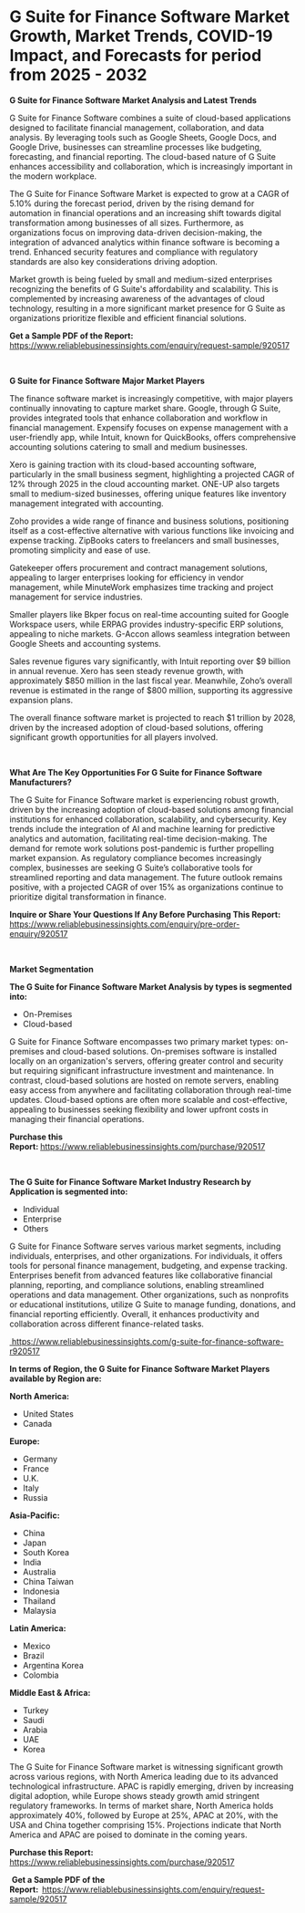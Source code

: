 <p><h1>G Suite for Finance Software Market Growth, Market Trends, COVID-19 Impact, and Forecasts for period from 2025 - 2032</h1></p><p><strong>G Suite for Finance Software Market Analysis and Latest Trends</strong></p>
<p><p>G Suite for Finance Software combines a suite of cloud-based applications designed to facilitate financial management, collaboration, and data analysis. By leveraging tools such as Google Sheets, Google Docs, and Google Drive, businesses can streamline processes like budgeting, forecasting, and financial reporting. The cloud-based nature of G Suite enhances accessibility and collaboration, which is increasingly important in the modern workplace.</p><p>The G Suite for Finance Software Market is expected to grow at a CAGR of 5.10% during the forecast period, driven by the rising demand for automation in financial operations and an increasing shift towards digital transformation among businesses of all sizes. Furthermore, as organizations focus on improving data-driven decision-making, the integration of advanced analytics within finance software is becoming a trend. Enhanced security features and compliance with regulatory standards are also key considerations driving adoption.</p><p>Market growth is being fueled by small and medium-sized enterprises recognizing the benefits of G Suite's affordability and scalability. This is complemented by increasing awareness of the advantages of cloud technology, resulting in a more significant market presence for G Suite as organizations prioritize flexible and efficient financial solutions.</p></p>
<p><strong>Get a Sample PDF of the Report:&nbsp;</strong> <a href="https://www.reliablebusinessinsights.com/enquiry/request-sample/920517?utm_campaign=2268&utm_medium=2&utm_source=Github&utm_content=ia&utm_term=16042025&utm_id=g-suite-for-finance-software">https://www.reliablebusinessinsights.com/enquiry/request-sample/920517</a></p>
<p>&nbsp;</p>
<p><strong>G Suite for Finance Software Major Market Players</strong></p>
<p><p>The finance software market is increasingly competitive, with major players continually innovating to capture market share. Google, through G Suite, provides integrated tools that enhance collaboration and workflow in financial management. Expensify focuses on expense management with a user-friendly app, while Intuit, known for QuickBooks, offers comprehensive accounting solutions catering to small and medium businesses. </p><p>Xero is gaining traction with its cloud-based accounting software, particularly in the small business segment, highlighting a projected CAGR of 12% through 2025 in the cloud accounting market. ONE-UP also targets small to medium-sized businesses, offering unique features like inventory management integrated with accounting.</p><p>Zoho provides a wide range of finance and business solutions, positioning itself as a cost-effective alternative with various functions like invoicing and expense tracking. ZipBooks caters to freelancers and small businesses, promoting simplicity and ease of use.</p><p>Gatekeeper offers procurement and contract management solutions, appealing to larger enterprises looking for efficiency in vendor management, while MinuteWork emphasizes time tracking and project management for service industries.</p><p>Smaller players like Bkper focus on real-time accounting suited for Google Workspace users, while ERPAG provides industry-specific ERP solutions, appealing to niche markets. G-Accon allows seamless integration between Google Sheets and accounting systems.</p><p>Sales revenue figures vary significantly, with Intuit reporting over $9 billion in annual revenue. Xero has seen steady revenue growth, with approximately $850 million in the last fiscal year. Meanwhile, Zoho’s overall revenue is estimated in the range of $800 million, supporting its aggressive expansion plans.</p><p>The overall finance software market is projected to reach $1 trillion by 2028, driven by the increased adoption of cloud-based solutions, offering significant growth opportunities for all players involved.</p></p>
<p>&nbsp;</p>
<p><strong>What Are The Key Opportunities For G Suite for Finance Software Manufacturers?</strong></p>
<p><p>The G Suite for Finance Software market is experiencing robust growth, driven by the increasing adoption of cloud-based solutions among financial institutions for enhanced collaboration, scalability, and cybersecurity. Key trends include the integration of AI and machine learning for predictive analytics and automation, facilitating real-time decision-making. The demand for remote work solutions post-pandemic is further propelling market expansion. As regulatory compliance becomes increasingly complex, businesses are seeking G Suite’s collaborative tools for streamlined reporting and data management. The future outlook remains positive, with a projected CAGR of over 15% as organizations continue to prioritize digital transformation in finance.</p></p>
<p><strong>Inquire or Share Your Questions If Any Before Purchasing This Report:</strong> <a href="https://www.reliablebusinessinsights.com/enquiry/pre-order-enquiry/920517?utm_campaign=2268&utm_medium=2&utm_source=Github&utm_content=ia&utm_term=16042025&utm_id=g-suite-for-finance-software">https://www.reliablebusinessinsights.com/enquiry/pre-order-enquiry/920517</a></p>
<p>&nbsp;</p>
<p><strong>Market Segmentation</strong></p>
<p><strong>The G Suite for Finance Software Market Analysis by types is segmented into:</strong></p>
<p><ul><li>On-Premises</li><li>Cloud-based</li></ul></p>
<p><p>G Suite for Finance Software encompasses two primary market types: on-premises and cloud-based solutions. On-premises software is installed locally on an organization's servers, offering greater control and security but requiring significant infrastructure investment and maintenance. In contrast, cloud-based solutions are hosted on remote servers, enabling easy access from anywhere and facilitating collaboration through real-time updates. Cloud-based options are often more scalable and cost-effective, appealing to businesses seeking flexibility and lower upfront costs in managing their financial operations.</p></p>
<p><strong>Purchase this Report:&nbsp;</strong><a href="https://www.reliablebusinessinsights.com/purchase/920517?utm_campaign=2268&utm_medium=2&utm_source=Github&utm_content=ia&utm_term=16042025&utm_id=g-suite-for-finance-software">https://www.reliablebusinessinsights.com/purchase/920517</a></p>
<p>&nbsp;</p>
<p><strong>The G Suite for Finance Software Market Industry Research by Application is segmented into:</strong></p>
<p><ul><li>Individual</li><li>Enterprise</li><li>Others</li></ul></p>
<p><p>G Suite for Finance Software serves various market segments, including individuals, enterprises, and other organizations. For individuals, it offers tools for personal finance management, budgeting, and expense tracking. Enterprises benefit from advanced features like collaborative financial planning, reporting, and compliance solutions, enabling streamlined operations and data management. Other organizations, such as nonprofits or educational institutions, utilize G Suite to manage funding, donations, and financial reporting efficiently. Overall, it enhances productivity and collaboration across different finance-related tasks.</p></p>
<p><a href="https://www.reliablebusinessinsights.com/g-suite-for-finance-software-r920517?utm_campaign=2268&utm_medium=2&utm_source=Github&utm_content=ia&utm_term=16042025&utm_id=g-suite-for-finance-software">&nbsp;https://www.reliablebusinessinsights.com/g-suite-for-finance-software-r920517</a></p>
<p><strong>In terms of Region, the G Suite for Finance Software Market Players available by Region are:</strong></p>
<p>
    <p> <strong> North America: </strong>
        <ul>
            <li>United States</li>
            <li>Canada</li>
        </ul>
        </p> 
    <p> <strong> Europe: </strong>
        <ul>
            <li>Germany</li>
            <li>France</li>
            <li>U.K.</li>
            <li>Italy</li>
            <li>Russia</li>
        </ul>
        </p> 
    <p> <strong> Asia-Pacific: </strong>
        <ul>
            <li>China</li>
            <li>Japan</li>
            <li>South Korea</li>
            <li>India</li>
            <li>Australia</li>
            <li>China Taiwan</li>
            <li>Indonesia</li>
            <li>Thailand</li>
            <li>Malaysia</li>
        </ul>
        </p> 
    <p> <strong> Latin America: </strong>
        <ul>
            <li>Mexico</li>
            <li>Brazil</li>
            <li>Argentina Korea</li>
            <li>Colombia</li>
        </ul>
        </p> 
    <p> <strong> Middle East & Africa: </strong>
        <ul>
            <li>Turkey</li>
            <li>Saudi</li>
            <li>Arabia</li>
            <li>UAE</li>
            <li>Korea</li>
        </ul>
    </p>
    </p>
<p><p>The G Suite for Finance Software market is witnessing significant growth across various regions, with North America leading due to its advanced technological infrastructure. APAC is rapidly emerging, driven by increasing digital adoption, while Europe shows steady growth amid stringent regulatory frameworks. In terms of market share, North America holds approximately 40%, followed by Europe at 25%, APAC at 20%, with the USA and China together comprising 15%. Projections indicate that North America and APAC are poised to dominate in the coming years.</p></p>
<p><strong>Purchase this Report: </strong><a href="https://www.reliablebusinessinsights.com/purchase/920517?utm_campaign=2268&utm_medium=2&utm_source=Github&utm_content=ia&utm_term=16042025&utm_id=g-suite-for-finance-software">https://www.reliablebusinessinsights.com/purchase/920517</a></p>
<p>&nbsp;<strong>Get a Sample PDF of the Report:&nbsp;&nbsp;</strong><a href="https://www.reliablebusinessinsights.com/enquiry/request-sample/920517?utm_campaign=2268&utm_medium=2&utm_source=Github&utm_content=ia&utm_term=16042025&utm_id=g-suite-for-finance-software">https://www.reliablebusinessinsights.com/enquiry/request-sample/920517</a></p>
<p><strong></strong></p>
<p><p></p><p></p><p></p></p>